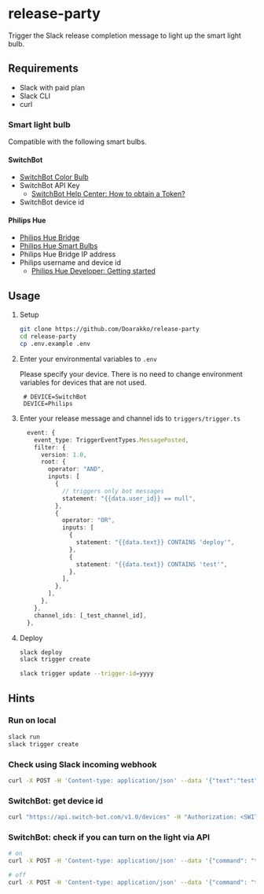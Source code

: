 # release-party

Trigger the Slack release completion message to light up the smart light bulb.

## Requirements

- Slack with paid plan
- Slack CLI
- curl

### Smart light bulb

Compatible with the following smart bulbs.

#### SwitchBot

- [SwitchBot Color Bulb](https://www.switch-bot.com/products/switchbot-color-bulb)
- SwitchBot API Key
  - [SwitchBot Help Center: How to obtain a Token?](https://support.switch-bot.com/hc/en-us/articles/12822710195351-How-to-obtain-a-Token-)
- SwitchBot device id

#### Philips Hue

- [Philips Hue Bridge](https://www.philips-hue.com/en-us/p/hue-bridge/046677458478)
- [Philips Hue Smart Bulbs](https://www.philips-hue.com/en-hk/products/smart-lightbulbs)
- Philips Hue Bridge IP address
- Philips username and device id
  - [Philips Hue Developer: Getting started](https://developers.meethue.com/develop/get-started-2/)

## Usage

1. Setup

   ```sh
   git clone https://github.com/Doarakko/release-party
   cd release-party
   cp .env.example .env
   ```

2. Enter your environmental variables to `.env`

   Please specify your device.
   There is no need to change environment variables for devices that are not used.

   ```shell
    # DEVICE=SwitchBot
    DEVICE=Philips
   ```

3. Enter your release message and channel ids to `triggers/trigger.ts`

   ```ts
     event: {
       event_type: TriggerEventTypes.MessagePosted,
       filter: {
         version: 1.0,
         root: {
           operator: "AND",
           inputs: [
             {
               // triggers only bot messages
               statement: "{{data.user_id}} == null",
             },
             {
               operator: "OR",
               inputs: [
                 {
                   statement: "{{data.text}} CONTAINS 'deploy'",
                 },
                 {
                   statement: "{{data.text}} CONTAINS 'test'",
                 },
               ],
             },
           ],
         },
       },
       channel_ids: [_test_channel_id],
     },
   ```

4. Deploy

   ```sh
   slack deploy
   slack trigger create
   ```

   ```sh
   slack trigger update --trigger-id=yyyy
   ```

## Hints

### Run on local

```sh
slack run
slack trigger create
```

### Check using Slack incoming webhook

```sh
curl -X POST -H 'Content-type: application/json' --data '{"text":"test"}' "https://hooks.slack.com/services/xxxx/yyyy/zzzz"
```

### SwitchBot: get device id

```sh
curl "https://api.switch-bot.com/v1.0/devices" -H "Authorization: <SWITCHBOT_API_KEY>"
```

### SwitchBot: check if you can turn on the light via API

```sh
# on
curl -X POST -H 'Content-type: application/json' --data '{"command": "turnOn"}' "https://api.switch-bot.com/v1.0/devices/<SWITCHBOT_DEVICE_ID>/commands" -H "Authorization: <SWITCHBOT_API_KEY>"

# off
curl -X POST -H 'Content-type: application/json' --data '{"command": "turnOff"}' "https://api.switch-bot.com/v1.0/devices/<SWITCHBOT_DEVICE_ID>/commands" -H "Authorization: <SWITCHBOT_API_KEY>"
```
